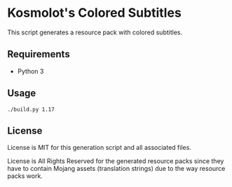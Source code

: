 # Kosmolot's Colored Subtitles

This script generates a resource pack with colored subtitles.

## Requirements

* Python 3

## Usage

```shell
./build.py 1.17
```

## License

License is MIT for this generation script and all associated files.

License is All Rights Reserved for the generated resource packs since
they have to contain Mojang assets (translation strings) due to the way
resource packs work.
